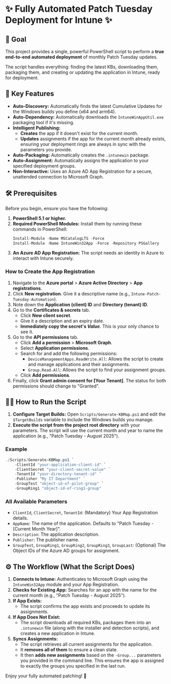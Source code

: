 # ✨ Fully Automated Patch Tuesday Deployment for Intune ✨

## 🚀 Goal

This project provides a single, powerful PowerShell script to perform a **true end-to-end automated deployment** of monthly Patch Tuesday updates.

The script handles everything: finding the latest KBs, downloading them, packaging them, and creating or updating the application in Intune, ready for deployment.

## 🌟 Key Features

-   **Auto-Discovery:** Automatically finds the latest Cumulative Updates for the Windows builds you define (x64 and arm64).
-   **Auto-Dependency:** Automatically downloads the `IntuneWinAppUtil.exe` packaging tool if it's missing.
-   **Intelligent Publishing:**
    -   **Creates** the app if it doesn't exist for the current month.
    -   **Updates** assignments if the app for the current month already exists, ensuring your deployment rings are always in sync with the parameters you provide.
-   **Auto-Packaging:** Automatically creates the `.intunewin` package.
-   **Auto-Assignment:** Automatically assigns the application to your specified deployment groups.
-   **Non-Interactive:** Uses an Azure AD App Registration for a secure, unattended connection to Microsoft Graph.

## 🛠️ Prerequisites

Before you begin, ensure you have the following:

1.  **PowerShell 5.1 or higher.**
2.  **Required PowerShell Modules:** Install them by running these commands in PowerShell:
    ```powershell
    Install-Module -Name MSCatalogLTS -Force
    Install-Module -Name IntuneWin32App -Force -Repository PSGallery
    ```
3.  **An Azure AD App Registration:** The script needs an identity in Azure to interact with Intune securely.

### How to Create the App Registration

1.  Navigate to the **Azure portal** > **Azure Active Directory** > **App registrations**.
2.  Click **New registration**. Give it a descriptive name (e.g., `Intune-Patch-Tuesday-Automation`).
3.  Note down the **Application (client) ID** and **Directory (tenant) ID**.
4.  Go to the **Certificates & secrets** tab.
    -   Click **New client secret**.
    -   Give it a description and an expiry date.
    -   **Immediately copy the secret's *Value***. This is your only chance to see it.
5.  Go to the **API permissions** tab.
    -   Click **Add a permission** > **Microsoft Graph**.
    -   Select **Application permissions**.
    -   Search for and add the following permissions:
        -   `DeviceManagementApps.ReadWrite.All`: Allows the script to create and manage applications and their assignments.
        -   `Group.Read.All`: Allows the script to find your assignment groups.
    -   Click **Add permissions**.
6.  Finally, click **Grant admin consent for [Your Tenant]**. The status for both permissions should change to "Granted".

## 🏃‍♀️ How to Run the Script

1.  **Configure Target Builds:** Open `Scripts/Generate-KBMap.ps1` and edit the `$TargetBuilds` variable to include the Windows builds you manage.
2.  **Execute the script from the project root directory** with your parameters. The script will use the current month and year to name the application (e.g., "Patch Tuesday - August 2025").

### Example

```powershell
./Scripts/Generate-KBMap.ps1 `
    -ClientId "your-application-client-id" `
    -ClientSecret "your-client-secret-value" `
    -TenantId "your-directory-tenant-id" `
    -Publisher "My IT Department" `
    -GroupTest "object-id-of-pilot-group" `
    -GroupRing1 "object-id-of-ring1-group"
```

### All Available Parameters

-   `ClientId`, `ClientSecret`, `TenantId`: (Mandatory) Your App Registration details.
-   `AppName`: The name of the application. Defaults to "Patch Tuesday - [Current Month Year]".
-   `Description`: The application description.
-   `Publisher`: The publisher name.
-   `GroupTest`, `GroupRing1`, `GroupRing2`, `GroupRing3`, `GroupLast`: (Optional) The Object IDs of the Azure AD groups for assignment.

## ⚙️ The Workflow (What the Script Does)

1.  **Connects to Intune:** Authenticates to Microsoft Graph using the `IntuneWin32App` module and your App Registration.
2.  **Checks for Existing App:** Searches for an app with the name for the current month (e.g., "Patch Tuesday - August 2025").
3.  **If App Exists:**
    -   The script confirms the app exists and proceeds to update its assignments.
4.  **If App Does Not Exist:**
    -   The script downloads all required KBs, packages them into an `.intunewin` file (along with the installer and detection scripts), and creates a new application in Intune.
5.  **Syncs Assignments:**
    -   The script retrieves all current assignments for the application.
    -   It **removes all of them** to ensure a clean state.
    -   It then **adds new assignments** based on the `-Group...` parameters you provided in the command line. This ensures the app is assigned to exactly the groups you specified in the last run.

Enjoy your fully automated patching! 🥳
